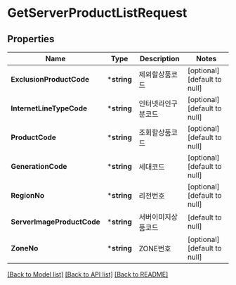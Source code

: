 # GetServerProductListRequest

## Properties
Name | Type | Description | Notes
------------ | ------------- | ------------- | -------------
**ExclusionProductCode** | ***string** | 제외할상품코드 | [optional] [default to null]
**InternetLineTypeCode** | ***string** | 인터넷라인구분코드 | [optional] [default to null]
**ProductCode** | ***string** | 조회할상품코드 | [optional] [default to null]
**GenerationCode** | ***string** | 세대코드 | [optional] [default to null]
**RegionNo** | ***string** | 리전번호 | [optional] [default to null]
**ServerImageProductCode** | ***string** | 서버이미지상품코드 | [default to null]
**ZoneNo** | ***string** | ZONE번호 | [optional] [default to null]

[[Back to Model list]](../README.md#documentation-for-models) [[Back to API list]](../README.md#documentation-for-api-endpoints) [[Back to README]](../README.md)


